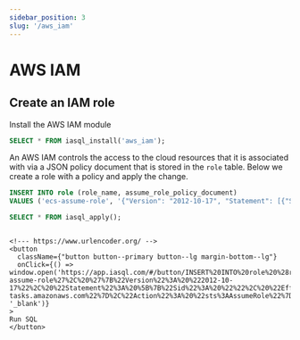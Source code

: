 ```yaml
---
sidebar_position: 3
slug: '/aws_iam'
---
```


# AWS IAM

## Create an IAM role

Install the AWS IAM module

```sql
SELECT * FROM iasql_install('aws_iam');
```

An AWS IAM controls the access to the cloud resources that it is associated with via a JSON policy document that is stored in the `role` table. Below we create a role with a policy and apply the change.

```sql
INSERT INTO role (role_name, assume_role_policy_document)
VALUES ('ecs-assume-role', '{"Version": "2012-10-17", "Statement": [{"Sid": "", "Effect": "Allow", "Principal": {"Service": "ecs-tasks.amazonaws.com"},"Action": "sts:AssumeRole"}]}');

SELECT * FROM iasql_apply();
```
```

<!--- https://www.urlencoder.org/ -->
<button
  className={"button button--primary button--lg margin-bottom--lg"}
  onClick={() => window.open('https://app.iasql.com/#/button/INSERT%20INTO%20role%20%28role_name%2C%20assume_role_policy_document%29%0AVALUES%20%28%27ecs-assume-role%27%2C%20%27%7B%22Version%22%3A%20%222012-10-17%22%2C%20%22Statement%22%3A%20%5B%7B%22Sid%22%3A%20%22%22%2C%20%22Effect%22%3A%20%22Allow%22%2C%20%22Principal%22%3A%20%7B%22Service%22%3A%20%22ecs-tasks.amazonaws.com%22%7D%2C%22Action%22%3A%20%22sts%3AAssumeRole%22%7D%5D%7D%27%29%3B%0A%0ASELECT%20%2A%20FROM%20iasql_apply%28%29%3B', '_blank')}
>
Run SQL
</button>